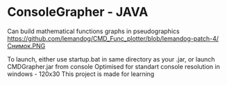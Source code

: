 # ConsoleGrapher - JAVA
Can build mathematical functions graphs in pseudographics
https://github.com/lemandog/CMD_Func_plotter/blob/lemandog-patch-4/Снимок.PNG

To launch, either use startup.bat in same directory as your .jar, or launch CMDGrapher.jar from console
Optimised for standart console resolution in windows - 120x30 
This project is made for learning
